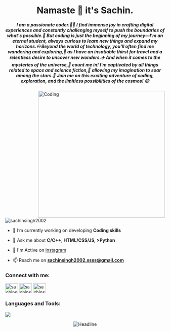





<h1 align="center">Namaste 🙏 it's Sachin.  </h1>








<h5 align="center">I am a passionate coder.👨‍💻 I find immense joy in crafting digital experiences and constantly challenging myself to push the boundaries of what's possible.💯 But coding is just the beginning of my journey—I'm an eternal student, always curious to learn new things and expand my horizons.♾️ Beyond the world of technology, you'll often find me wandering and exploring,👣 as I have an insatiable thirst for travel and a relentless desire to uncover new wonders.✈️ And when it comes to the mysteries of the universe,🌌 count me in! I'm captivated by all things related to space and science fiction,🚀 allowing my imagination to soar among the stars.🔭 Join me on this exciting adventure of coding, exploration, and the limitless possibilities of the cosmos! 😉</h5>


<img align="right" alt="Coding" width="400" src="https://miro.medium.com/max/1360/0*7Q3yvSIv_t0ioJ-Z.gif">





<p align="left"> <img src="https://komarev.com/ghpvc/?username=sachinsingh2002&label=Profile%20views&color=0e75b6&style=flat" alt="sachinsingh2002" /> </p>



- 🌱 I’m currently working on developing **Coding skills**

- 💬 Ask me about **C/C++, HTML/CSS/JS, >Python**

- 📝 I'm Active on [instagram](https://www.instagram.com/sachinsingh2002/)

- 📫 Reach me on **sachinsingh2002.ssss@gmail.com**

<h3 align="left">Connect with me:</h3>
<p align="left">
<a href="https://twitter.com/sachinsingh2002" target="blank"><img align="center" src="https://skillicons.dev/icons?i=twitter" alt="sachinsingh2002" height="30" width="40" /></a>
<a href="https://linkedin.com/in/sachinsingh2002" target="blank"><img align="center" src="https://skillicons.dev/icons?i=linkedin" alt="sachinsingh2002" height="30" width="40" /></a>
<a href="https://instagram.com/sachinsingh2002" target="blank"><img align="center" src="https://skillicons.dev/icons?i=instagram" alt="sachinsingh2002" height="30" width="40" /></a>
</p>

<h3 align="left">Languages and Tools:</h3>

<p align="left"> <a href="https://github.com/sachinsingh2002"><img src="https://skillicons.dev/icons?i=c,cpp,python,java,html,css,js,firebase,vscode,figma,azure,lua,powerBi"> </a> </p>










 <div align=center>
        <img src="https://readme-typing-svg.herokuapp.com?color=ff33df&size=20&center=true&vCenter=true&width=600&height=50&lines=Show+some+%E2%9D%A4%EF%B8%8F+by+starring+some+of+the+repositories!;" alt="Headline" />
    </div>



   




